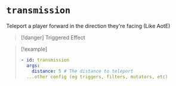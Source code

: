 # `transmission`

Teleport a player forward in the direction they're facing (Like AotE)

> [!danger] Triggered Effect

> [!example]
> ```yaml
> - id: transmission
>   args:
>     distance: 5 # The distance to teleport
>   ...other config (eg triggers, filters, mutators, etc)
> ```
